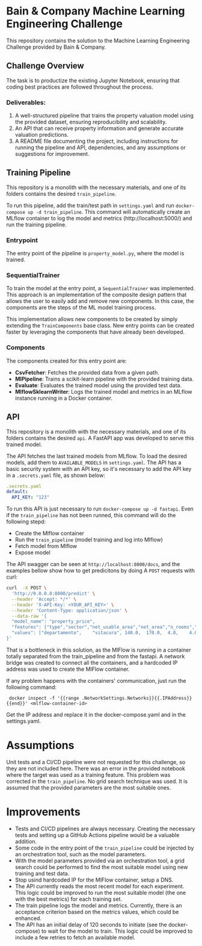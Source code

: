 # Bain & Company Machine Learning Engineering Challenge

This repository contains the solution to the Machine Learning Engineering Challenge provided by Bain & Company.

## Challenge Overview

The task is to productize the existing Jupyter Notebook, ensuring that coding best practices are followed throughout the process.

### Deliverables:
1. A well-structured pipeline that trains the property valuation model using the provided dataset, ensuring reproducibility and scalability.
2. An API that can receive property information and generate accurate valuation predictions.
3. A README file documenting the project, including instructions for running the pipeline and API, dependencies, and any assumptions or suggestions for improvement.

## Training Pipeline
This repository is a monolith with the necessary materials, and one of its folders contains the desired `train_pipeline`.

To run this pipeline, add the train/test path in `settings.yaml` and run `docker-compose up -d train_pipeline`. This command will automatically create an MLflow container to log the model and metrics (http://localhost:5000/) and run the training pipeline.

### Entrypoint
The entry point of the pipeline is `property_model.py`, where the model is trained.

### SequentialTrainer
To train the model at the entry point, a `SequentialTrainer` was implemented. This approach is an implementation of the composite design pattern that allows the user to easily add and remove new components. In this case, the components are the steps of the ML model training process.

This implementation allows new components to be created by simply extending the `TrainComponents` base class. New entry points can be created faster by leveraging the components that have already been developed.

### Components
The components created for this entry point are:
- **CsvFetcher**: Fetches the provided data from a given path.
- **MlPipeline**: Trains a scikit-learn pipeline with the provided training data.
- **Evaluate**: Evaluates the trained model using the provided test data.
- **MlflowSklearnWriter**: Logs the trained model and metrics in an MLflow instance running in a Docker container.

## API
This repository is a monolith with the necessary materials, and one of its folders contains the desired `api`. A FastAPI app was developed to serve this trained model.

The API fetches the last trained models from MLflow. To load the desired models, add them to `AVAILABLE_MODELS` in `settings.yaml`. The API has a basic security system with an API key, so it's necessary to add the API key in a `.secrets.yaml` file, as shown below:

```yaml
.secrets.yaml
default:
  API_KEY: "123"
```

To run this API is just necessary to run `docker-compose up -d fastapi`. Even if the `train_pipeline` has not been runned, this command will do the following stepd:
- Create the Mlflow container
- Run the `train_pipeline` (model training and log into Mlflow)
- Fetch model from Mlflow
- Expose model

The API swagger can be seen at `http://localhost:8000/docs`, and the examples bellow show how to get predicitons by doing A `POST` requests with curl:
```sh
curl  -X POST \
  'http://0.0.0.0:8000/predict' \
  --header 'Accept: */*' \
  --header 'X-API-Key: <YOUR_API_KEY>' \
  --header 'Content-Type: application/json' \
  --data-raw '{
  "model_name": "property_price",
  "features": ["type","sector","net_usable_area","net_area","n_rooms","n_bathroom","latitude","longitude"],
  "values": ["departamento",	"vitacura",	140.0,	170.0,	4.0,	4.0,	-33.40123,	-70.58056]
}'
```
That is a bottleneck in this solution, as the MlFlow is running in a container totally separated from the train_pipeline and from the fastapi. A network bridge was created to connect all the containers, and a hardcoded IP address was used to create the MlFlow container.

If any problem happens with the containers' communication, just run the following command:

` docker inspect -f '{{range .NetworkSettings.Networks}}{{.IPAddress}}{{end}}' <mlflow-container-id>` 

Get the IP address and replace it in the docker-compose.yaml and in the settings.yaml.

# Assumptions
Unit tests and a CI/CD pipeline were not requested for this challenge, so they are not included here.
There was an error in the provided notebook where the target was used as a training feature. This problem was corrected in the `train_pipeline`.
No grid search technique was used. It is assumed that the provided parameters are the most suitable ones.

# Improvements
- Tests and CI/CD pipelines are always necessary. Creating the necessary tests and setting up a GitHub Actions pipeline would be a valuable addition.
- Some code in the entry point of the `train_pipeline` could be injected by an orchestration tool, such as the model parameters.
- With the model parameters provided via an orchestration tool, a grid search could be performed to find the most suitable model using new training and test data.
- Stop usind hardcoded IP for the MlFlow container, setup a DNS. 
- The API currently reads the most recent model for each experiment. This logic could be improved to run the most suitable model (the one with the best metrics) for each training set.
- The train pipeline logs the model and metrics. Currently, there is an acceptance criterion based on the metrics values, which could be enhanced.
- The API has an initial delay of 120 seconds to initiate (see the docker-compose) to wait for the model to train. This logic could be improved to include a few retries to fetch an available model.